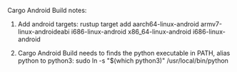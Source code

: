 Cargo Android Build notes:
1. Add android targets:
rustup target add aarch64-linux-android armv7-linux-androideabi i686-linux-android x86_64-linux-android i686-linux-android

2. Cargo Android Build needs to finds the python executable in PATH, alias python to python3:
sudo ln -s "$(which python3)" /usr/local/bin/python
